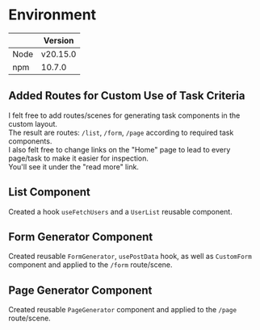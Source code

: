 # Environment

|       | Version     |
|-------|-------------|
| Node  | v20.15.0    |
| npm   | 10.7.0      |

## Added Routes for Custom Use of Task Criteria

I felt free to add routes/scenes for generating task components in the custom layout.  
The result are routes: `/list`, `/form`, `/page` according to required task components.  
I also felt free to change links on the "Home" page to lead to every page/task to make it easier for inspection.  
You'll see it under the "read more" link.  

## List Component

Created a hook `useFetchUsers` and a `UserList` reusable component.

## Form Generator Component

Created reusable `FormGenerator`, `usePostData` hook, as well as `CustomForm` component and applied to the `/form` route/scene.

## Page Generator Component

Created reusable `PageGenerator` component and applied to the `/page` route/scene.
